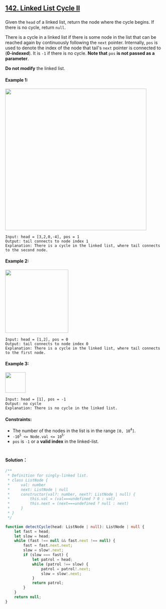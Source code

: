 ## [142. Linked List Cycle II](https://leetcode.com/problems/linked-list-cycle-ii/)

###

Given the `head` of a linked list, return the node where the cycle begins. If there is no cycle, return `null`.

There is a cycle in a linked list if there is some node in the list that can be reached again by continuously following the `next` pointer. Internally, `pos` is used to denote the index of the node that tail's `next` pointer is connected to (**0-indexed**). It is `-1` if there is no cycle. **Note that** `pos` **is not passed as a parameter**.

**Do not modify** the linked list.

#### Example 1:

<img src="https://assets.leetcode.com/uploads/2018/12/07/circularlinkedlist.png" width="450">

```
Input: head = [3,2,0,-4], pos = 1
Output: tail connects to node index 1
Explanation: There is a cycle in the linked list, where tail connects to the second node.
```

#### Example 2:

<img src="https://assets.leetcode.com/uploads/2018/12/07/circularlinkedlist_test2.png" width="201">

```
Input: head = [1,2], pos = 0
Output: tail connects to node index 0
Explanation: There is a cycle in the linked list, where tail connects to the first node.
```

#### Example 3:

<img src="https://assets.leetcode.com/uploads/2018/12/07/circularlinkedlist_test3.png" width="65">

```
Input: head = [1], pos = -1
Output: no cycle
Explanation: There is no cycle in the linked list.
```

#### Constraints:

-   The number of the nodes in the list is in the range `[0, 10`<sup>`4`</sup>`]`.
-   `-10`<sup>`5`</sup>` <= Node.val <= 10`<sup>`5`</sup>`
-   `pos` is `-1` or a **valid index** in the linked-list.

#

#### Solution：

```ts
/**
 * Definition for singly-linked list.
 * class ListNode {
 *     val: number
 *     next: ListNode | null
 *     constructor(val?: number, next?: ListNode | null) {
 *         this.val = (val===undefined ? 0 : val)
 *         this.next = (next===undefined ? null : next)
 *     }
 * }
 */

function detectCycle(head: ListNode | null): ListNode | null {
    let fast = head;
    let slow = head;
    while (fast !== null && fast.next !== null) {
        fast = fast.next.next;
        slow = slow!.next;
        if (slow === fast) {
            let patrol = head;
            while (patrol !== slow) {
                patrol = patrol!.next;
                slow = slow!.next;
            }
            return patrol;
        }
    }
    return null;
}
```
